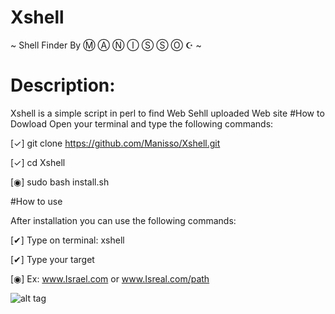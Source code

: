 # Xshell
~ Shell Finder By Ⓜ Ⓐ Ⓝ Ⓘ Ⓢ Ⓢ Ⓞ  ☪ ~
# Description:
Xshell is a simple script in perl to find Web Sehll uploaded Web site
#How to Dowload
Open your terminal and type the following commands:

[✓] git clone https://github.com/Manisso/Xshell.git

[✓] cd Xshell

[◉] sudo bash install.sh

#How to use

After installation you can use the following commands:

[✔] Type on terminal: xshell

[✔] Type your target

[◉] Ex: www.Israel.com or www.Isreal.com/path

![alt tag](http://i.makeagif.com/media/6-29-2016/HFkJS8.gif)
